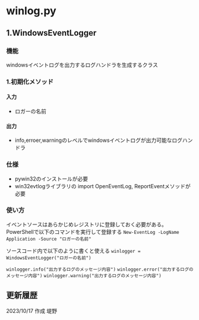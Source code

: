 # winlog.py

## 1.WindowsEventLogger

### 機能
windowsイベントログを出力するログハンドラを生成するクラス

### 1.初期化メソッド
#### 入力
* ロガーの名前
#### 出力
* info,erroer,warningのレベルでwindowsイベントログが出力可能なログハンドラ

### 仕様
* pywin32のインストールが必要
* win32evtlogライブラリの import OpenEventLog, ReportEventメソッドが必要

### 使い方
イベントソースはあらかじめレジストリに登録しておく必要がある。PowerShellで以下のコマンドを実行して登録する
`New-EventLog -LogName Application -Source "ロガーの名前"`

ソースコード内で以下のように書くと使える
`winlogger = WindowsEventLogger("ロガーの名前")`

`winlogger.info("出力するログのメッセージ内容")`
`winlogger.error("出力するログのメッセージ内容")`
`winlogger.warning("出力するログのメッセージ内容")`

## 更新履歴
2023/10/17 作成 堤野
